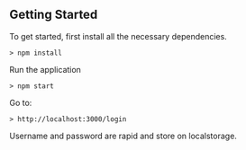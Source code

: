 ## Getting Started

To get started, first install all the necessary dependencies.
```
> npm install
```

Run the application
```
> npm start
```

Go to:

```
> http://localhost:3000/login
```

Username and password are rapid and store on localstorage.
